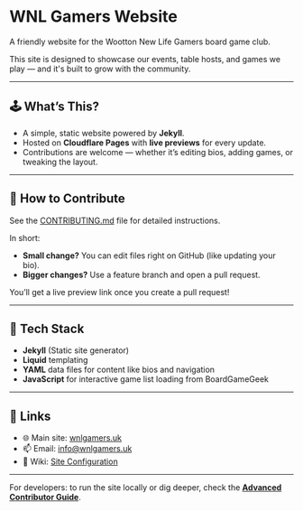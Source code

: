 # WNL Gamers Website

A friendly website for the Wootton New Life Gamers board game club.

This site is designed to showcase our events, table hosts, and games we play — and it's built to grow with the community.

---

## 🕹️ What’s This?

- A simple, static website powered by **Jekyll**.
- Hosted on **Cloudflare Pages** with **live previews** for every update.
- Contributions are welcome — whether it’s editing bios, adding games, or tweaking the layout.

---

## 🚀 How to Contribute

See the [CONTRIBUTING.md](./.github/CONTRIBUTING.md) file for detailed instructions.

In short:
- **Small change?** You can edit files right on GitHub (like updating your bio).
- **Bigger changes?** Use a feature branch and open a pull request.

You’ll get a live preview link once you create a pull request!

---

## 🔧 Tech Stack

- **Jekyll** (Static site generator)
- **Liquid** templating
- **YAML** data files for content like bios and navigation
- **JavaScript** for interactive game list loading from BoardGameGeek

---

## 🔗 Links

- 🌐 Main site: [wnlgamers.uk](https://wnlgamers.uk)
- 📫 Email: [info@wnlgamers.uk](mailto:info@wnlgamers.uk)
- 🧠 Wiki: [Site Configuration](https://github.com/wnlgamers/website/wiki/Site-Configuration)

---

For developers: to run the site locally or dig deeper, check the **[Advanced Contributor Guide](https://github.com/wnlgamers/website/wiki/Advanced-Contributor-Setup)**.
